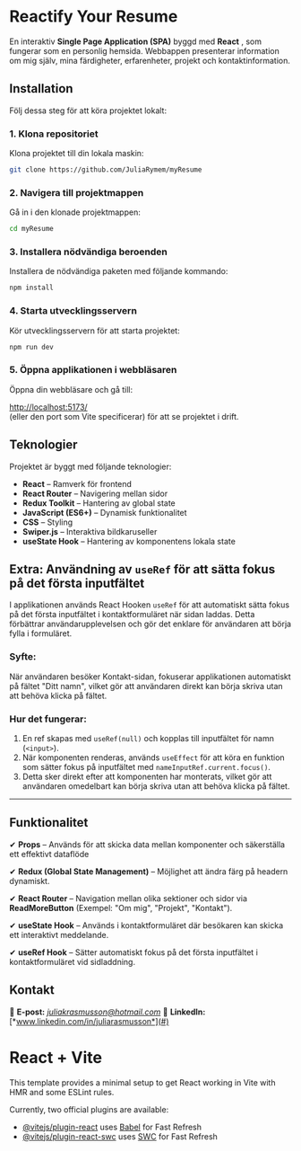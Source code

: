 # **Reactify Your Resume**

En interaktiv **Single Page Application (SPA)** byggd med  **React** , som fungerar som en personlig hemsida. Webbappen presenterar information om mig själv, mina färdigheter, erfarenheter, projekt och kontaktinformation.


## Installation

Följ dessa steg för att köra projektet lokalt:

### 1. Klona repositoriet
Klona projektet till din lokala maskin:

```bash
git clone https://github.com/JuliaRymem/myResume
```

### 2. Navigera till projektmappen
Gå in i den klonade projektmappen:

```bash
cd myResume
```

### 3. Installera nödvändiga beroenden
Installera de nödvändiga paketen med följande kommando:

```bash
npm install
```

### 4. Starta utvecklingsservern
Kör utvecklingsservern för att starta projektet:

```bash
npm run dev
```

### 5. Öppna applikationen i webbläsaren
Öppna din webbläsare och gå till:

[http://localhost:5173/](http://localhost:5173/)  
(eller den port som Vite specificerar) för att se projektet i drift.


## **Teknologier**

Projektet är byggt med följande teknologier:

* **React** – Ramverk för frontend
* **React Router** – Navigering mellan sidor
* **Redux Toolkit** – Hantering av global state
* **JavaScript (ES6+)** – Dynamisk funktionalitet
* **CSS** – Styling
* **Swiper.js** – Interaktiva bildkaruseller
* **useState Hook** – Hantering av komponentens lokala state

## Extra: Användning av `useRef` för att sätta fokus på det första inputfältet

I applikationen används React Hooken `useRef` för att automatiskt sätta fokus på det första inputfältet i kontaktformuläret när sidan laddas. Detta förbättrar användarupplevelsen och gör det enklare för användaren att börja fylla i formuläret.

### Syfte:
När användaren besöker Kontakt-sidan, fokuserar applikationen automatiskt på fältet "Ditt namn", vilket gör att användaren direkt kan börja skriva utan att behöva klicka på fältet.

### Hur det fungerar:
1. En ref skapas med `useRef(null)` och kopplas till inputfältet för namn (`<input>`).
2. När komponenten renderas, används `useEffect` för att köra en funktion som sätter fokus på inputfältet med `nameInputRef.current.focus()`.
3. Detta sker direkt efter att komponenten har monterats, vilket gör att användaren omedelbart kan börja skriva utan att behöva klicka på fältet.
--------------

## **Funktionalitet**

✔ **Props** – Används för att skicka data mellan komponenter och säkerställa ett effektivt dataflöde

✔ **Redux (Global State Management)** – Möjlighet att ändra färg på headern dynamiskt.

✔ **React Router** – Navigation mellan olika sektioner och sidor via **ReadMoreButton** (Exempel: "Om mig", "Projekt", "Kontakt").

✔ **useState Hook** – Används i kontaktformuläret där besökaren kan skicka ett interaktivt meddelande.

✔ **useRef Hook** – Sätter automatiskt fokus på det första inputfältet i kontaktformuläret vid sidladdning.


## **Kontakt**

📧 **E-post:** *[j]()uliakrasmusson@hotmail.com*
🔗 **LinkedIn:** [*www.linkedin.com/in/juliarasmusson*](#)

# React + Vite

This template provides a minimal setup to get React working in Vite with HMR and some ESLint rules.

Currently, two official plugins are available:

- [@vitejs/plugin-react](https://github.com/vitejs/vite-plugin-react/blob/main/packages/plugin-react/README.md) uses [Babel](https://babeljs.io/) for Fast Refresh
- [@vitejs/plugin-react-swc](https://github.com/vitejs/vite-plugin-react-swc) uses [SWC](https://swc.rs/) for Fast Refresh
